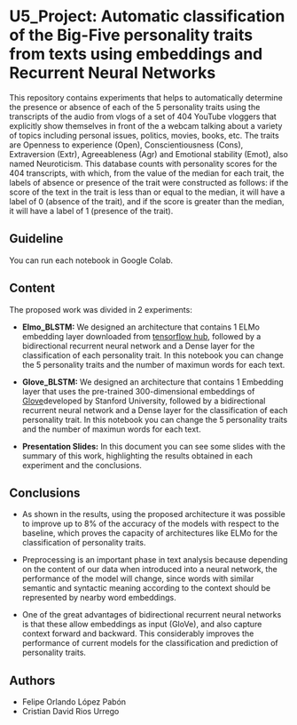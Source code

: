 # U5_Project: Automatic classification of the Big-Five personality traits from texts using embeddings and Recurrent Neural Networks

This repository contains experiments that helps to automatically determine the presence or absence of each of the 5 personality traits using the transcripts of the audio from vlogs of a set of 404 YouTube vloggers that explicitly show themselves in front of the a webcam talking about a variety of topics including personal issues, politics, movies, books, etc. The traits are Openness to experience (Open), Conscientiousness (Cons), Extraversion (Extr), Agreeableness (Agr) and Emotional stability (Emot), also named Neuroticism. This database counts with personality scores for the 404 transcripts, with which, from the value of the median for each trait, the labels of absence or presence of the trait were constructed as follows: if the score of the text in the trait is less than or equal to the median, it will have a label of 0 (absence of the trait), and if the score is greater than the median, it will have a label of 1 (presence of the trait).

## Guideline
You can run each notebook in Google Colab.

## Content
The proposed work was divided in 2 experiments: 

- **Elmo_BLSTM:** We designed an architecture that contains 1 ELMo embedding layer downloaded from [tensorflow hub](https://tfhub.dev/google/elmo/2), followed by a bidirectional recurrent neural network and a Dense layer for the classification of each personality trait. In this notebook you can change the 5 personality traits and the number of maximun words for each text.

- **Glove_BLSTM:** We designed an architecture that contains 1 Embedding layer that uses the pre-trained 300-dimensional embeddings of [Glove](https://nlp.stanford.edu/projects/glove/)developed by Stanford University, followed by a bidirectional recurrent neural network and a Dense layer for the classification of each personality trait. In this notebook you can change the 5 personality traits and the number of maximun words for each text.

- **Presentation Slides:** In this document you can see some slides with the summary of this work, highlighting the results obtained in each experiment and the conclusions.

## Conclusions
- As shown in the results, using the proposed architecture it was possible to improve up to 8% of the accuracy of the models with respect to the baseline, which proves the capacity of architectures like ELMo for the classification of personality traits.

- Preprocessing is an important phase in text analysis because depending on the content of our data when introduced into a neural network, the performance of the model will change, since words with similar semantic and syntactic meaning according to the context should be represented by nearby word embeddings.

- One of the great advantages of bidirectional recurrent neural networks is that these allow embeddings as input (GloVe), and also capture context forward and backward. This considerably improves the performance of current models for the classification and prediction of personality traits.


## Authors
- Felipe Orlando López Pabón
- Cristian David Rios Urrego
